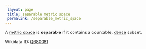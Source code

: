 ```yaml
---
 layout: page
 title: separable metric space
 permalink: /separable_metric_space
---
```

A [metric space](https://defsmath.github.io/DefsMath/metric_space) is **separable** if it contains a countable, [dense](https://defsmath.github.io/DefsMath/dense) subset.

Wikidata ID: [Q680081](https://www.wikidata.org/wiki/Q680081)